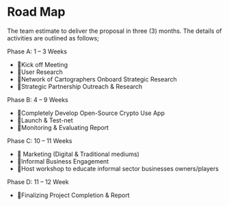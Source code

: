 # Road Map

The team estimate to deliver the proposal in three (3) months. The details of activities are outlined as follows;

Phase A: 1 – 3 Weeks
* Kick off Meeting
* User Research
* Network of Cartographers Onboard Strategic Research
* Strategic Partnership Outreach & Research
 
Phase B: 4 – 9 Weeks
* Completely Develop Open-Source Crypto Use App
* Launch & Test-net
* Monitoring & Evaluating Report

Phase C: 10 – 11 Weeks
*  Marketing (Digital & Traditional mediums)
* Informal Business Engagement
* Host workshop to educate informal sector businesses owners/players

Phase D: 11 – 12 Week
* Finalizing Project Completion & Report